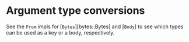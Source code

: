 
# Argument type conversions

See the `From` impls for [`Bytes`][bytes::Bytes] and [`Body`] to see which types
can be used as a key or a body, respectively.


